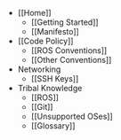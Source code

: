 * [[Home]]
    * [[Getting Started]]
    * [[Manifesto]]
* [[Code Policy]]
    * [[ROS Conventions]]
    * [[Other Conventions]]
* Networking
    * [[SSH Keys]]
* Tribal Knowledge
    * [[ROS]]
    * [[Git]]
    * [[Unsupported OSes]]
    * [[Glossary]]